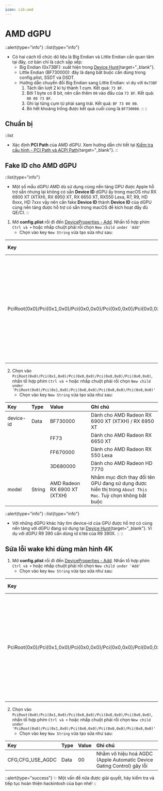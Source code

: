 ```yaml
---
icon: cib:amd
---
```


# AMD dGPU

::alert{type="info"}
::list{type="info"}
- Có hai cách tổ chức dữ liệu là Big Endian và Little Endian cần quan tâm tại đây, cơ bản chỉ là cách sắp xếp:
    - Big Endian (0x73BF): xuất hiện trong [Device Hunt](https://devicehunt.com/view/type/pci/vendor/1002){target="_blank"}.
    - Little Endian (BF730000): đây là dạng bắt buộc cần dùng trong config.plist, SSDT và DSDT.
    - Hướng dẫn chuyển đổi Big Endian sang Little Endian: ví dụ với `0x73BF`
        1. Tách lần lượt 2 kí tự thành 1 cụm. Kết quả: `73 BF`.
        2. Bởi 1 byte có 8 bit, nên cần thêm `00` vào đầu của `73 BF`. Kết quả: `00 00 73 BF`.
        3. Ghi lại từng cụm từ phải sang trái. Kết quả: `BF 73 00 00`.
        4. Bỏ hết khoảng trống được kết quả cuối cùng là `BF730000`.
::
::

## Chuẩn bị

::list
- Xác định **PCI Path** của AMD dGPU. Xem hướng dẫn chi tiết tại [Kiếm tra cấu hình - PCI Path và ACPI Path](/hardware/check-hardware-information#pci-path-và-acpi-path){target="_blank"}.
::

## Fake ID cho AMD dGPU

::list{type="info"}
- Một số mẫu dGPU AMD dù sử dụng cùng nền tảng GPU được Apple hỗ trợ sẵn nhưng lại không có sẵn **Device ID** dGPU ấy trong macOS như RX 6900 XT (XTXH), RX 6950 XT, RX 6650 XT, RX550 Lexa, R7, R9, HD 8xxx, HD 7xxx vậy nên cần fake **Device ID** thành **Device ID** của dGPU cùng nền tảng được hỗ trợ có sẵn trong macOS để kích hoạt đầy đủ QE/CI.
::

1. Mở **config.plist** rồi đi đến [DeviceProperties - Add](/gathering-files/config/deviceproperties#add). Nhấn tổ hợp phím `Ctrl và +` hoặc nhấp chuột phải rồi chọn `New child under 'Add'`
    - Chọn vào key `New String` vừa tạo sửa như sau:

| Key | Type | Ghi chú |
| :-- | :--- | :------ |
| PciRoot(0x0)/Pci(0x1,0x0)/Pci(0x0,0x0)/Pci(0x0,0x0)/Pci(0x0,0x0) | Dictionary | Thay `New String` thành **PCI Path** đã xác định. Nhấp hai lần vào `Type` để chọn định dạng khác |

2. Chọn vào `PciRoot(0x0)/Pci(0x1,0x0)/Pci(0x0,0x0)/Pci(0x0,0x0)/Pci(0x0,0x0)`, nhấn tổ hợp phím `Ctrl và +` hoặc nhấp chuột phải rồi chọn `New child under 'PciRoot(0x0)/Pci(0x1,0x0)/Pci(0x0,0x0)/Pci(0x0,0x0)/Pci(0x0,0x0)'`
    - Chọn vào key `New String` vừa tạo sửa như sau:

| Key | Type | Value | Ghi chú |
| :-- | :--- | :---- | :------ |
| device-id	| Data | BF730000 | Dành cho AMD Radeon RX 6900 XT (XTXH) / RX 6950 XT |
| |  | FF73 | Dành cho AMD Radeon RX 6650 XT |
|  |  | FF670000 | Dành cho AMD Radeon RX 550 Lexa |
|  |  | 3D680000 | Dành cho AMD Radeon HD 7770 |
| model	| String | AMD Radeon RX 6900 XT (XTXH) | Nhằm mục đích thay đổi tên GPU đang sử dụng được hiển thị trong `About This Mac`. Tuỳ chọn không bắt buộc |

::alert{type="info"}
::list{type="info"}
- Với những dGPU khác hãy tìm device-id của GPU được hỗ trợ có cùng nền tảng với dGPU đang sử dụng tại [Device Hunt](https://devicehunt.com/view/type/pci/vendor/1002){target="_blank"}. Ví dụ với dGPU R9 390 cần dùng id `67B0` của R9 390X.
::
::

## Sửa lỗi wake khi dùng màn hình 4K

1. Mở **config.plist** rồi đi đến [DeviceProperties - Add](/gathering-files/config/deviceproperties#add). Nhấn tổ hợp phím `Ctrl và +` hoặc nhấp chuột phải rồi chọn `New child under 'Add'`
    - Chọn vào key `New String` vừa tạo sửa như sau:

| Key | Type | Ghi chú |
| :-- | :--- | :------ |
| PciRoot(0x0)/Pci(0x1,0x0)/Pci(0x0,0x0)/Pci(0x0,0x0)/Pci(0x0,0x0) | Dictionary | Thay `New String` thành **PCI Path** đã xác định. Nhấp hai lần vào `Type` để chọn định dạng khác |

2. Chọn vào `PciRoot(0x0)/Pci(0x1,0x0)/Pci(0x0,0x0)/Pci(0x0,0x0)/Pci(0x0,0x0)`, nhấn tổ hợp phím `Ctrl và +` hoặc nhấp chuột phải rồi chọn `New child under 'PciRoot(0x0)/Pci(0x1,0x0)/Pci(0x0,0x0)/Pci(0x0,0x0)/Pci(0x0,0x0)'`
    - Chọn vào key `New String` vừa tạo sửa như sau:

| Key | Type | Value | Ghi chú |
| :-- | :--- | :---- | :------ |
| CFG,CFG_USE_AGDC | Data | 00 | Nhằm vô hiệu hoá AGDC (Apple Automatic Device Gating Control) gây lỗi |

::alert{type="success"}
✨ Một vấn đề nữa được giải quyết, hãy kiểm tra và tiếp tục hoàn thiện hackintosh của bạn nhé!
::